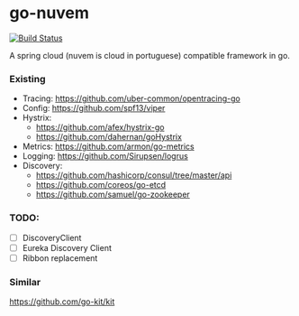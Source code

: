 # go-nuvem

[![Build Status](https://travis-ci.org/spencergibb/go-nuvem.svg?branch=master)](https://travis-ci.org/spencergibb/go-nuvem)

A spring cloud (nuvem is cloud in portuguese) compatible framework in go.

### Existing

- Tracing: https://github.com/uber-common/opentracing-go
- Config: https://github.com/spf13/viper
- Hystrix: 
  - https://github.com/afex/hystrix-go
  - https://github.com/dahernan/goHystrix
- Metrics: https://github.com/armon/go-metrics
- Logging: https://github.com/Sirupsen/logrus
- Discovery: 
  - https://github.com/hashicorp/consul/tree/master/api
  - https://github.com/coreos/go-etcd
  - https://github.com/samuel/go-zookeeper

### TODO:

- [ ] DiscoveryClient
- [ ] Eureka Discovery Client
- [ ] Ribbon replacement

### Similar
https://github.com/go-kit/kit
